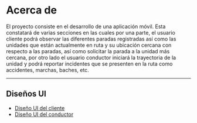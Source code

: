 # Acerca de

El proyecto consiste en el desarrollo de una aplicación móvil.
Esta constatará de varias secciones en las cuales por una parte, el usuario cliente podrá 
observar las diferentes paradas registradas así como las unidades que están actualmente en 
ruta y su ubicación cercana con respecto a las paradas, así como solicitar la parada a la 
unidad más cercana, por otro lado el usuario conductor iniciará la trayectoria de la unidad 
y podrá reportar incidentes que se presenten en la ruta como accidentes, marchas, baches, etc.

---

## Diseños UI

- [Diseño UI del cliente](https://www.figma.com/file/bUKQYkadlfoOSMKwa21cek/Circuito-Morelia?node-id=7%3A8)
- [Diseño UI del conductor](https://www.figma.com/file/bUKQYkadlfoOSMKwa21cek/Circuito-Morelia?node-id=40%3A752)
